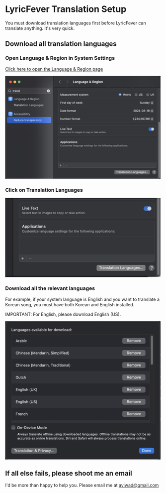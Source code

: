 # LyricFever Translation Setup

You must download translation languages first before LyricFever can translate anything. It's very quick.

## Download all translation languages

### Open Language & Region in System Settings

[Click here to open the Language & Region page](x-apple.systempreferences:com.apple.Localization-Settings.extension)

<!-- ![Settings](Settings.png){width=30%} -->
<img src="Settings.png" alt="settings" width="500"/>


### Click on Translation Languages

<img src="New.png" alt="new" width="500"/>

### Download all the relevant languages

For example, if your system language is English and you want to translate a Korean song, you must have both Korean and English installed.

IMPORTANT: For English, please download English (US). 

<img src="image.png" alt="image" width="500"/>


## If all else fails, please shoot me an email

I'd be more than happy to help you. Please email me at [aviwad@gmail.com](mailto:aviwad@gmail.com)
